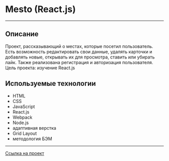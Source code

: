 # Mesto (React.js)
---
## Описание
Проект, рассказывающий о местах, которые посетил пользователь. Есть возможность редактировать свои данные, удалять карточки и добавлять новые, открывать их для просмотра, ставить или убирать лайк. Также реализована регистрация и авторизация пользователя.
Цель проекта: изучение React.js

## Используемые технологии
- HTML
- CSS
- JavaScript
- React.js
- Webpack
- Node.js
- адаптивная верстка
- Grid Layout
- методология БЭМ

---
[Ссылка на проект](https://nekitcudder.github.io/react-mesto-auth/)
